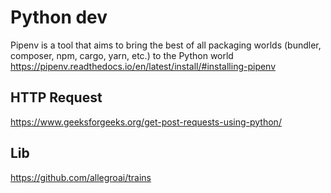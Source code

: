 # Python dev

Pipenv is a tool that aims to bring the best of all packaging worlds (bundler, composer, npm, cargo, yarn, etc.) to the Python world
https://pipenv.readthedocs.io/en/latest/install/#installing-pipenv


## HTTP Request
https://www.geeksforgeeks.org/get-post-requests-using-python/

## Lib
https://github.com/allegroai/trains